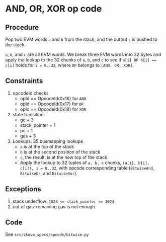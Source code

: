 # AND, OR, XOR op code

## Procedure

Pop two EVM words `a` and `b` from the stack, and the output `c` is pushed to
the stack.

`a`, `b`, and `c` are all EVM words. We break three EVM words into 32 bytes and
apply the lookup to the 32 chunks of `a`, `b`, and `c` to see if
`a[i] OP b[i] == c[i]` holds for `i = 0..32`, where `OP` belongs to
`[AND, OR, XOR]`.

## Constraints

1. opcodeId checks
   - opId == OpcodeId(0x16) for `AND`
   - opId == OpcodeId(0x17) for `OR`
   - opId == OpcodeId(0x18) for `XOR`
2. state transition:
   - gc + 3
   - stack_pointer + 1
   - pc + 1
   - gas + 3
3. Lookups: 35 busmapping lookups
   - `a` is at the top of the stack
   - `b` is at the second position of the stack
   - `c`, the result, is at the new top of the stack
   - Apply the lookup to 32 tuples of `a, b, c` chunks,
     `(a[i], b[i], c[i]), i = 0..32`, with opcode corresponding table
     (`BitwiseAnd`, `BitwiseOr`, and `BitwiseXor`).

## Exceptions

1. stack underflow: `1023 <= stack_pointer <= 1024`
2. out of gas: remaining gas is not enough

## Code

See `src/zkevm_specs/opcode/bitwise.py`
